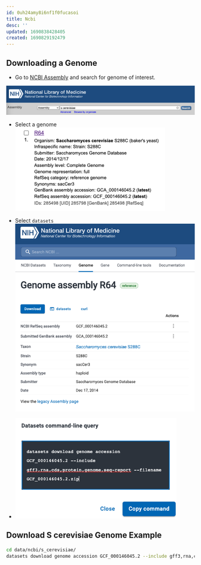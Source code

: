 ```yaml
---
id: 0uh24amy8i6nf1f0fucasoi
title: Ncbi
desc: ''
updated: 1690838428405
created: 1690829192479
---
```

## Downloading a Genome

- Go to [NCBI Assembly](https://www.ncbi.nlm.nih.gov/assembly/) and search for genome of interest.

![](./assets/images/src.torchcell.ncbi.md.NCBI-Assembly.png)

- Select a genome ![](./assets/images/src.torchcell.ncbi.md.R64-Genome.png)

- Select `datasets` ![](./assets/images/src.torchcell.ncbi.md.Genome-assembly-R64.png)

- ![](./assets/images/src.torchcell.ncbi.md.Datasets-command-line-query.png)

## Download S cerevisiae Genome Example

```bash
cd data/ncbi/s_cerevisiae/
datasets download genome accession GCF_000146045.2 --include gff3,rna,cds,protein,genome,seq-report --filename GCF_000146045.2.zip
```
